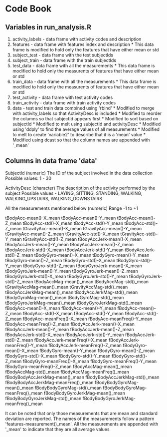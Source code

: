 # Code Book

## Variables in run_analysis.R

1. activity_labels - data frame with activity codes and description
2. features - data frame with features index and description
			  * This data frame is modified to hold only the features that have either mean or std
3. subject_test - data frame with the test subjectIds
4. subject_train - data frame with the train subjectIds
5. test_data - data frame with all the measurements 
			   * This data frame is modified to hold only the measurents of features that have either mean or std
6. train_data - data frame with all the measurements 
			   * This data frame is modified to hold only the measurents of features that have either mean or std
7. test_activity - data frame with test activity codes
8. train_activity - data frame with train activity codes
9. data - test and train data combined using 'rbind'
		  * Modified to merge with activity_labels so that ActivityDesc is included
		  * Modified to reorder the columns so that subjectId appears first
		  * Modified to sort based on subjectId 
		  * Modified to melt using subjectId and activityDesc
		  * Modified using 'ddply' to find the average values of all measurements
		  * Modified to melt to create 'variable2' to describe that it is a 'mean' value
		  * Modified using dcast so that the column names are appended with '_mean'


## Columns in data frame 'data'

SubjectId		(numeric) 
				The ID of the subject involved in the data collection
				Possible values: 1 - 30
				 
				 
ActivityDesc	(character) 
				The description of the activity performed by the subject
				Possible values - LAYING, 
								  SITTING, 
								  STANDING, 
								  WALKING, 
								  WALKING_UPSTAIRS, 
								  WALKING_DOWNSTAIRS

All the measurements mentioned below	(numeric) Range -1 to +1

tBodyAcc-mean()-X_mean
tBodyAcc-mean()-Y_mean
tBodyAcc-mean()-Z_mean
tBodyAcc-std()-X_mean
tBodyAcc-std()-Y_mean
tBodyAcc-std()-Z_mean
tGravityAcc-mean()-X_mean
tGravityAcc-mean()-Y_mean
tGravityAcc-mean()-Z_mean
tGravityAcc-std()-X_mean
tGravityAcc-std()-Y_mean
tGravityAcc-std()-Z_mean
tBodyAccJerk-mean()-X_mean
tBodyAccJerk-mean()-Y_mean
tBodyAccJerk-mean()-Z_mean
tBodyAccJerk-std()-X_mean
tBodyAccJerk-std()-Y_mean
tBodyAccJerk-std()-Z_mean
tBodyGyro-mean()-X_mean
tBodyGyro-mean()-Y_mean
tBodyGyro-mean()-Z_mean
tBodyGyro-std()-X_mean
tBodyGyro-std()-Y_mean
tBodyGyro-std()-Z_mean
tBodyGyroJerk-mean()-X_mean
tBodyGyroJerk-mean()-Y_mean
tBodyGyroJerk-mean()-Z_mean
tBodyGyroJerk-std()-X_mean
tBodyGyroJerk-std()-Y_mean
tBodyGyroJerk-std()-Z_mean
tBodyAccMag-mean()_mean
tBodyAccMag-std()_mean
tGravityAccMag-mean()_mean
tGravityAccMag-std()_mean
tBodyAccJerkMag-mean()_mean
tBodyAccJerkMag-std()_mean
tBodyGyroMag-mean()_mean
tBodyGyroMag-std()_mean
tBodyGyroJerkMag-mean()_mean
tBodyGyroJerkMag-std()_mean
fBodyAcc-mean()-X_mean
fBodyAcc-mean()-Y_mean
fBodyAcc-mean()-Z_mean
fBodyAcc-std()-X_mean
fBodyAcc-std()-Y_mean
fBodyAcc-std()-Z_mean
fBodyAcc-meanFreq()-X_mean
fBodyAcc-meanFreq()-Y_mean
fBodyAcc-meanFreq()-Z_mean
fBodyAccJerk-mean()-X_mean
fBodyAccJerk-mean()-Y_mean
fBodyAccJerk-mean()-Z_mean
fBodyAccJerk-std()-X_mean
fBodyAccJerk-std()-Y_mean
fBodyAccJerk-std()-Z_mean
fBodyAccJerk-meanFreq()-X_mean
fBodyAccJerk-meanFreq()-Y_mean
fBodyAccJerk-meanFreq()-Z_mean
fBodyGyro-mean()-X_mean
fBodyGyro-mean()-Y_mean
fBodyGyro-mean()-Z_mean
fBodyGyro-std()-X_mean
fBodyGyro-std()-Y_mean
fBodyGyro-std()-Z_mean
fBodyGyro-meanFreq()-X_mean
fBodyGyro-meanFreq()-Y_mean
fBodyGyro-meanFreq()-Z_mean
fBodyAccMag-mean()_mean
fBodyAccMag-std()_mean
fBodyAccMag-meanFreq()_mean
fBodyBodyAccJerkMag-mean()_mean
fBodyBodyAccJerkMag-std()_mean
fBodyBodyAccJerkMag-meanFreq()_mean
fBodyBodyGyroMag-mean()_mean
fBodyBodyGyroMag-std()_mean
fBodyBodyGyroMag-meanFreq()_mean
fBodyBodyGyroJerkMag-mean()_mean
fBodyBodyGyroJerkMag-std()_mean
fBodyBodyGyroJerkMag-meanFreq()_mean

It can be noted that only those measurements that are mean and standard deviation are reported.
The names of the measurements follow a pattern 'features-measurement()_mean'. All the measurements are appended with '_mean' to indicate that they are all average values


				